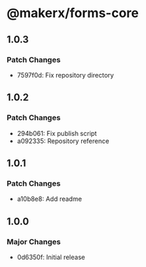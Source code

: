 # @makerx/forms-core

## 1.0.3

### Patch Changes

- 7597f0d: Fix repository directory

## 1.0.2

### Patch Changes

- 294b061: Fix publish script
- a092335: Repository reference

## 1.0.1

### Patch Changes

- a10b8e8: Add readme

## 1.0.0

### Major Changes

- 0d6350f: Initial release
